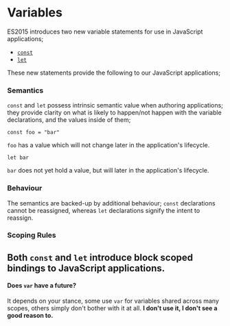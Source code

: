 # Variables

ES2015 introduces two new variable statements for use in JavaScript applications;

- [`const`](./const)
- [`let`](./let)

These new statements provide the following to our JavaScript applications;

### **Semantics**

`const` and `let` possess intrinsic semantic value when authoring applications; they provide clarity on what is likely to happen/not happen with the variable declarations, and the values inside of them;

```
const foo = "bar"
```

`foo` has a value which will not change later in the application's lifecycle.

```
let bar
```

`bar` does not yet hold a value, but will later in the application's lifecycle.

### **Behaviour**

The semantics are backed-up by additional behaviour; `const` declarations cannot be reassigned, whereas `let` declarations signify the intent to reassign.

### **Scoping Rules**

Both `const` and `let` introduce block scoped bindings to JavaScript applications.
---
#### Does `var` have a future?

It depends on your stance, some use `var` for variables shared across many scopes, others simply don't bother with it at all. **I don't use it, I don't see a good reason to.**
